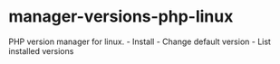 # manager-versions-php-linux
PHP version manager for linux. - Install - Change default version - List installed versions
